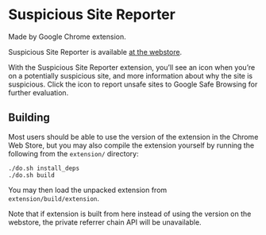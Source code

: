 # Suspicious Site Reporter

Made by Google Chrome extension.

Suspicious Site Reporter is available [at the webstore](https://chrome.google.com/webstore/detail/suspicious-site-reporter/jknemblkbdhdcpllfgbfekkdciegfboi).

With the Suspicious Site Reporter extension, you’ll see an icon when you’re on a
potentially suspicious site, and more information about why the site is
suspicious. Click the icon to report unsafe sites to Google Safe Browsing for
further evaluation.

## Building

Most users should be able to use the version of the extension in the Chrome
Web Store, but you may also compile the extension yourself by running the
following from the `extension/` directory:

```
./do.sh install_deps
./do.sh build
```

You may then load the unpacked extension from `extension/build/extension`.

Note that if extension is built from here instead of using the version on the
webstore, the private referrer chain API will be unavailable.
